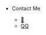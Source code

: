 - Contact Me

  - [📧](mailto:zhuang.zhuangcheng@chinamworld.com)
  - [QQ](http://sighttp.qq.com/msgrd?v=3&uin=1065234954&site=qq&menu=yes)